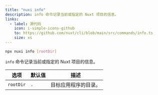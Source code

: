 ```yaml
---
title: "nuxi info"
description: info 命令记录当前或指定的 Nuxt 项目的信息。
links:
  - label: 源代码
    icon: i-simple-icons-github
    to: https://github.com/nuxt/cli/blob/main/src/commands/info.ts
    size: xs
---
```


```bash [终端]
npx nuxi info [rootDir]
```

`info` 命令记录当前或指定的 Nuxt 项目的信息。

选项        | 默认值          | 描述
-------------------------|-----------------|------------------
`rootDir` | `.` | 目标应用程序的目录。
